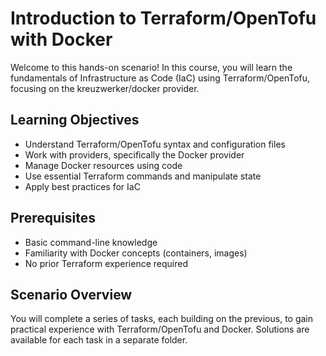 # Introduction to Terraform/OpenTofu with Docker

Welcome to this hands-on scenario! In this course, you will learn the fundamentals of Infrastructure as Code (IaC) using Terraform/OpenTofu, focusing on the kreuzwerker/docker provider.

## Learning Objectives
- Understand Terraform/OpenTofu syntax and configuration files
- Work with providers, specifically the Docker provider
- Manage Docker resources using code
- Use essential Terraform commands and manipulate state
- Apply best practices for IaC

## Prerequisites
- Basic command-line knowledge
- Familiarity with Docker concepts (containers, images)
- No prior Terraform experience required

## Scenario Overview
You will complete a series of tasks, each building on the previous, to gain practical experience with Terraform/OpenTofu and Docker. Solutions are available for each task in a separate folder. 